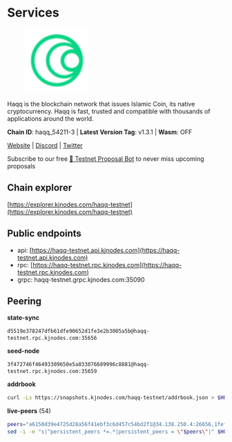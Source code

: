 # Services

<figure><img src="https://raw.githubusercontent.com/kj89/cosmos-images/main/logos/haqq.png" width="150" alt=""><figcaption></figcaption></figure>

Haqq is the blockchain network that issues Islamic Coin,  its native cryptocurrency. Haqq is fast, trusted and  compatible with thousands of applications around the world.

**Chain ID**: haqq_54211-3 | **Latest Version Tag**: v1.3.1 | **Wasm**: OFF

[Website](https://islamiccoin.net) | [Discord](https://discord.gg/hU9MHG5kZq) | [Twitter](https://twitter.com/Islamic_Coin)



Subscribe to our free [🤖 Testnet Proposal Bot](https://t.me/kjnodes_testnet_proposal_bot) to never miss upcoming proposals


## Chain explorer
[https://explorer.kjnodes.com/haqq-testnet](https://explorer.kjnodes.com/haqq-testnet)

## Public endpoints

* api: [https://haqq-testnet.api.kjnodes.com](https://haqq-testnet.api.kjnodes.com)
* rpc: [https://haqq-testnet.rpc.kjnodes.com](https://haqq-testnet.rpc.kjnodes.com)
* grpc: haqq-testnet.grpc.kjnodes.com:35090

## Peering

**state-sync**

```text
d5519e378247dfb61dfe90652d1fe3e2b3005a5b@haqq-testnet.rpc.kjnodes.com:35656
```

**seed-node**

```text
3f472746f46493309650e5a033076689996c8881@haqq-testnet.rpc.kjnodes.com:35659
```

**addrbook**
```bash
curl -Ls https://snapshots.kjnodes.com/haqq-testnet/addrbook.json > $HOME/.haqqd/config/addrbook.json
```

**live-peers** (54)
```bash
peers="a6150d39e4725d28a56f41ebf3c6d457c54bd2f1@34.138.250.4:26656,1fefb6b75431482502e125a290deba1e7e539d4e@135.181.148.11:26656,e0e50095bf450bb28150649be569331f97be9726@85.10.197.4:35656,5a223d77d01319a8c7f648eddfc8549cafcd8ca5@34.147.118.211:26656,ba56c564a5430632e59e2b08fc348735bc56b32f@154.12.232.140:26656,2b9a004caee764540cc6851a1ffdd13276dc5bba@18.185.24.167:26656,90b1d14fc7393c6b6452ecf8b3cdd078a445a238@65.109.112.178:29656,5fff90a628395b951d5fb34c64ae6c304b54d2e5@94.130.137.225:36656,442d3bacb350437b8d9f0f1431e0519b81094100@135.181.62.222:26656,6771e65c1b30cc514faf5943320fdda480fe9124@95.216.39.183:26656,3df5a68b919177179c6dcb0b9c9354fd6bbba1c8@65.109.92.240:20116,230d299006a432b0f44534ca8a19c8c876c0ccb3@85.10.193.246:26656,927a323649e7dd8d4c75da6e5edaee439652b46f@65.109.92.241:20116,29731457774b61da8186b9c764e8f7c1e2465e3e@142.93.36.176:26656,47a269c3e30f70d8234a2afd8e9055e74129fde0@65.108.129.29:36656,2d13d679b64e1a574904a140f72815644ec71131@65.21.133.125:30656,940ee270ea94dfbab38eb931c4561d0a64467911@65.108.132.173:35656,bc777df96c83c0433561c88c541dbbc520928f6c@195.3.221.239:26656,32a8eec046b95e8646ff0810b4596dc7083a0beb@65.108.145.131:26656,23a1176c9911eac442d6d1bf15f92eeabb3981d5@45.83.173.18:26656,16f40215d018c7d657fef0bb5ce2950251d525d2@148.251.51.144:36656,23ff658b56fbb8bc73372973a34733ff5d79b435@142.132.202.50:11604,f1b1df46afd4c9d4f66051437078c0b85bc6b67b@65.108.206.118:61056,589f76a7932cf6d4ecf601a11ccc0a721b9a4ee4@65.109.85.170:29656,0629018cef2e53288757381ffdc0b84cbb5931cc@95.216.1.249:26656,6795bdd28ea3fe4eb4ba477415b685914e4a80df@18.158.239.44:26656,d7ac44bf8f8d760c3df1a8695145021f35feb985@34.88.220.124:26656,7f2828e3910a4b165a65e5bfb2465c1e809bad3b@65.108.48.182:26656,59af99085c961a6a5c8dc4bc8b3abffda16ddccb@135.181.38.62:26656,62bf004201a90ce00df6f69390378c3d90f6dd7e@45.83.173.19:26656,78e3ef8adf819b479acc13a2f92ab5c0fa350aeb@66.45.231.30:11464,5f0492553fc69a7db26e8f2b9ffe6cfd21b715f3@95.216.72.28:26656,7e11f631cf4bae9284d79f431a86c99779d7e832@51.79.77.103:19656,a884387139109784cad9193652b82ef20a85d713@38.242.159.148:26656,331ca63236ba05842d561e22c0bcc8582efa60a1@209.126.80.192:26656,b87ae2a43e27bd0360ea1b868c8cb9e98d612fce@65.109.92.79:19656,d5519e378247dfb61dfe90652d1fe3e2b3005a5b@65.109.68.190:35656,9eb507f9365313dbe7f426050fec9648298f58ee@109.205.183.51:26656,088a622ef2539ba07d83af284a61f134a99f063b@95.217.35.186:26656,26f20a2f80a4738a30a9634947a3aae67da31be3@65.108.254.227:26656,90b40d2b773090b82aa7788c2d1937e4fd6d2dc0@65.108.231.124:19656,4b16ca9feab01e33412067955b36285d5a73be81@135.181.29.25:26656,ccff2d110a06e8a76fd1529200d96316eb077007@65.108.78.116:46656,001eb7a3a03dc11539541737262c4ddc84dec283@91.195.101.98:26656,24e894d4d8a18276acf6051cccf369a1ce69842d@65.108.151.105:26656,70c1b8334bf08fe5d56fb53d07da11f01faa560b@65.109.30.90:26656,64a840f6f5344a22a485b2818f9da9a457d42827@95.217.57.232:36656,5b2ee53c742ce5d392b93c8f193f489a4f13f685@5.189.186.222:26656,8c1ccf59f2a67713041579328097eb6b3e4e66e6@46.38.232.86:11656,b09a7df87767ae782099d5ee352d679e3260247a@65.108.124.219:34656,bb9c3d1c6fb845602f9f595802765fc86a0f3b10@154.26.137.198:26656,3aa105572974d7ac50ddb991b280b7db2b18af05@3.76.73.15:26656,f57fae1bdea281392b563a58978a2d8c0a37725f@95.217.233.234:26656,cf0fd9aeb45059adbfa9eb99352dd67b85b86072@65.109.106.91:21656"
sed -i -e "s|^persistent_peers *=.*|persistent_peers = \"$peers\"|" $HOME/.haqqd/config/config.toml
```
